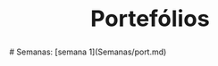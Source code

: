 <h1 style="text-align:center; font-size: 40">Portefólios</h1>
# Semanas:
[semana 1](Semanas/port.md)
